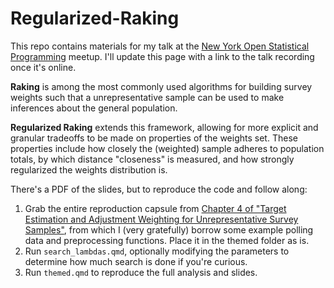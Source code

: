 # Regularized-Raking

This repo contains materials for my talk at the [New York Open Statistical Programming](https://nyhackr.org/) meetup. I'll update this page with a link to the talk recording once it's online.

**Raking** is among the most commonly used algorithms for building survey weights such that a unrepresentative sample can be used to make inferences about the general population.

**Regularized Raking** extends this framework,
allowing for more explicit and granular tradeoffs to be made on properties of the weights set. These properties include how closely the (weighted) sample adheres to population totals, by which distance "closeness" is measured, and how strongly regularized the weights distribution is.

There's a PDF of the slides, but to reproduce the code and follow along:
1. Grab the entire reproduction capsule from [Chapter 4 of "Target Estimation and Adjustment Weighting for Unrepresentative Survey Samples"](https://codeocean.com/capsule/4173151/tree/v1), from which I (very gratefully) borrow some example polling data and preprocessing functions. Place it in the themed folder as is.
2. Run `search_lambdas.qmd`, optionally modifying the parameters to determine how much search is done if you're curious.
3. Run `themed.qmd` to reproduce the full analysis and slides.


